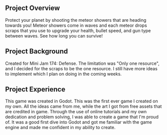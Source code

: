 ## Project Overview
Protect your planet by shooting the meteor showers that are heading towards you!
Meteor showers come in waves and each meteor drops scraps that you use to upgrade your health, bullet speed, and gun type between waves. 
See how long you can survive!

## Project Background
Created for Mini Jam 174: Defense. The limitation was "Only one resource", and I decided for the scraps to be the one resource.
I still have more ideas to implement which I plan on doing in the coming weeks.

## Project Experience
This game was created in Godot. This was the first ever game I created on my own. All the ideas came from me, while the art I got from free assets
that are credited in game. Through the use of online tutorials and my own dedication and problem solving, I was able to create a game that I'm proud of. 
It was a good first dive into Godot and got me familiar with the game engine and made me confident in my ability to create.
